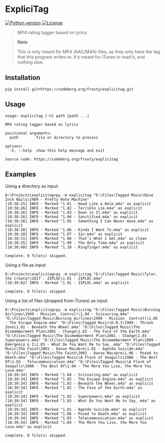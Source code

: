 # ExpliciTag

[![Python version](https://img.shields.io/badge/python-3.11%2B-blue.svg)](https://pypi.python.org/pypi/config-formatter) [![License](https://img.shields.io/github/license/delgan/config-formatter.svg)](https://codeberg.org/frosty/explicitag/src/branch/master/LICENSE)

> MP4 rating tagger based on lyrics

> **Note**
>
> This is only meant for MP4 (AAC/M4A) files, as they only have the tag that this program writes to. It's meant for iTunes to read it, and nothing else.

## Installation

```
pip install git+https://codeberg.org/frosty/explicitag.git
```

## Usage

```
usage: explicitag [-h] path [path ...]

MP4 rating tagger based on lyrics

positional arguments:
  path        file or directory to process

options:
  -h, --help  show this help message and exit

Source code: https://codeberg.org/frosty/explicitag
```

## Examples

Using a directory as input:
```
D:\Projects\explicitag>py -m explicitag "D:\Files\Tagged Music\Nine Inch Nails\1989 - Pretty Hate Machine"
[10:38:25] INFO - Marked "1.01 - Head Like a Hole.m4a" as explicit
[10:38:26] INFO - Marked "1.02 - Terrible Lie.m4a" as explicit
[10:38:26] INFO - Marked "1.03 - Down in It.m4a" as explicit
[10:38:26] INFO - Marked "1.04 - Sanctified.m4a" as explicit
[10:38:26] INFO - Marked "1.05 - Something I Can Never Have.m4a" as explicit
[10:38:26] INFO - Marked "1.06 - Kinda I Want To.m4a" as explicit
[10:38:28] INFO - Marked "1.07 - Sin.m4a" as explicit
[10:38:31] INFO - Marked "1.08 - That’s What I Get.m4a" as clean
[10:38:35] INFO - Marked "1.09 - The Only Time.m4a" as explicit
[10:38:40] INFO - Marked "1.10 - Ringfinger.m4a" as explicit

Complete. 0 file(s) skipped.
```

Using a file as input:
```
D:\Projects\explicitag>py -m explicitag "D:\Files\Tagged Music\Tyler, the Creator\2017 - ZIPLOC\1.01 - ZIPLOC.m4a"
[10:39:02] INFO - Marked "1.01 - ZIPLOC.m4a" as explicit

Complete. 0 file(s) skipped.
```

Using a list of files (dropped from iTunes) as input:
```
D:\Projects\explicitag>py -m explicitag "D:\Files\Tagged Music\Burning Airlines\1999 - Mission_ Control!\1.04 - Scissoring.m4a" "D:\Files\Tagged Music\Burning Airlines\1999 - Mission_ Control!\1.05 - The Escape Engine.m4a" "D:\Files\Tagged Music\D.R.I\1989 - Thrash Zone\1.02 - Beneath the Wheel.m4a" "D:\Files\Tagged Music\The Dismemberment Plan\2001 - Change\1.02 - The Face of the Earth.m4a" "D:\Files\Tagged Music\The Dismemberment Plan\2001 - Change\1.03 - Superpowers.m4a" "D:\Files\Tagged Music\The Dismemberment Plan\1999 - Emergency & I\1.03 - What Do You Want Me to Say_.m4a" "D:\Files\Tagged Music\The Faint\2001 - Danse Macabre\1.01 - Agenda Suicide.m4a" "D:\Files\Tagged Music\The Faint\2001 - Danse Macabre\1.06 - Posed to Death.m4a" "D:\Files\Tagged Music\A Flock of Seagulls\1986 - The Best Of\1.03 - Telecommunication.m4a" "D:\Files\Tagged Music\A Flock of Seagulls\1986 - The Best Of\1.04 - The More You Live, the More You Love.m4a"
[10:39:34] INFO - Marked "1.04 - Scissoring.m4a" as explicit
[10:39:34] INFO - Marked "1.05 - The Escape Engine.m4a" as explicit
[10:39:34] INFO - Marked "1.02 - Beneath the Wheel.m4a" as explicit
[10:39:34] INFO - Marked "1.02 - The Face of the Earth.m4a" as explicit
[10:39:34] INFO - Marked "1.03 - Superpowers.m4a" as explicit
[10:39:34] INFO - Marked "1.03 - What Do You Want Me to Say_.m4a" as explicit
[10:39:34] INFO - Marked "1.01 - Agenda Suicide.m4a" as explicit
[10:39:34] INFO - Marked "1.06 - Posed to Death.m4a" as explicit
[10:39:34] INFO - Marked "1.03 - Telecommunication.m4a" as explicit
[10:39:34] INFO - Marked "1.04 - The More You Live, the More You Love.m4a" as explicit

Complete. 0 file(s) skipped.
```